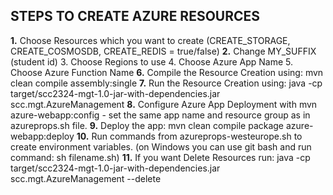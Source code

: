 ## STEPS TO CREATE AZURE RESOURCES

**1.** Choose Resources which you want to create (CREATE_STORAGE, CREATE_COSMOSDB, CREATE_REDIS = true/false)
**2.** Change MY_SUFFIX (student id)
3. Choose Regions to use
4. Choose Azure App Name
5. Choose Azure Function Name
**6.** Compile the Resource Creation using: mvn clean compile assembly:single
**7.** Run the Resource Creation using: java -cp target/scc2324-mgt-1.0-jar-with-dependencies.jar scc.mgt.AzureManagement 
**8.** Configure Azure App Deployment with mvn azure-webapp:config - set the same app name and resource group as in azureprops.sh file.
**9.** Deploy the app: mvn clean compile package azure-webapp:deploy
**10.** Run commands from azureprops-westeurope.sh to create environment variables. (on Windows you can use git bash and run command: sh filename.sh)
**11.** If you want Delete Resources run: java -cp target/scc2324-mgt-1.0-jar-with-dependencies.jar scc.mgt.AzureManagement --delete
